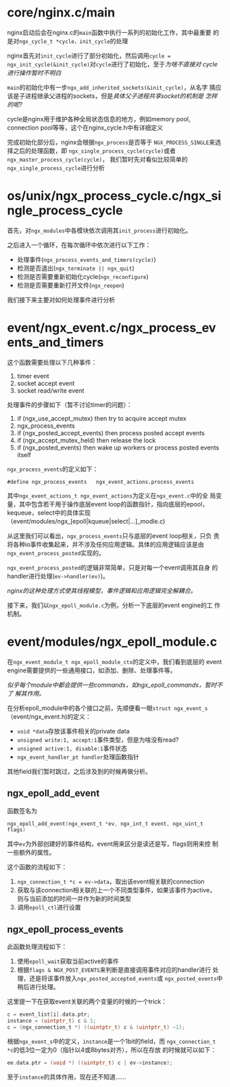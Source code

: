 # core/nginx.c/main

nginx启动后会在nginx.c的`main`函数中执行一系列的初始化工作，其中最重要
的是对`ngx_cycle_t *cycle，init_cycle`的处理

nginx首先对`init_cycle`进行了部分初始化，然后调用`cycle =
ngx_init_cycle(&init_cycle)`对`cycle`进行了初始化，至于*为啥不直接对
cycle进行操作暂时不明白*

`main`的初始化中有一步`ngx_add_inherited_sockets(&init_cycle)`，从名字
猜应该是子进程继承父进程的sockets，但是*具体父子进程共享socket的机制是
怎样的呢?*

cycle是nginx用于维护各种全局状态信息的地方，例如memory pool,
connection pool等等，这个在nginx_cycle.h中有详细定义

完成初始化部分后，nginx会根据`ngx_process`是否等于
`NGX_PROCESS_SINGLE`来选择之后的处理函数，即
`ngx_single_process_cycle(cycle)`或者`ngx_master_process_cycle(cycle)`，
我们暂时先对看似比较简单的`ngx_single_process_cycle`进行分析

# os/unix/ngx_process_cycle.c/ngx_single_process_cycle

首先，对`ngx_modules`中各模块依次调用其`init_process`进行初始化。

之后进入一个循环，在每次循环中依次进行以下工作：

* 处理事件(`ngx_process_events_and_timers(cycle)`)
* 检测是否退出(`ngx_terminate || ngx_quit`)
* 检测是否需要重新初始化cycle(`ngx_reconfigure`)
* 检测是否需要重新打开文件(`ngx_reopen`)

我们接下来主要对如何处理事件进行分析

# event/ngx_event.c/ngx_process_events_and_timers

这个函数需要处理以下几种事件：

1. timer event
2. socket accept event
3. socket read/write event

处理事件的步骤如下（暂不讨论timer的问题）：

1. if (ngx\_use\_accept_mutex) then try to acquire accept mutex
2. ngx_process_events
3. if (ngx\_posted\_accept_events) then process posted accept events
4. if (ngx\_accept\_mutex_held) then release the lock
5. if (ngx\_posted\_events) then wake up workers or process posted
events itself

`ngx_process_events`的定义如下：

```
#define ngx_process_events   ngx_event_actions.process_events
```

其中`ngx_event_actions_t ngx_event_actions`为定义在`ngx_event.c`中的全
局变量，其中包含若干用于操作底层event loop的函数指针，指向底层的epool，
kequeue，select中的具体实现
（event/modules/ngx\_[epoll|kqueue|select|...]_modle.c)

从这里我们可以看出，`ngx_process_events`只与底层的event loop相关，只负
责将各种io事件收集起来，并不涉及任何应用逻辑。具体的应用逻辑应该是由
`ngx_event_process_posted`实现的。

`ngx_event_process_posted`的逻辑非常简单，只是对每一个event调用其自身
的handler进行处理(`ev->handler(ev)`)。

*nginx的这种处理方式使其线程模型，事件逻辑和应用逻辑完全解耦合。*

接下来，我们以`ngx_epoll_module.c`为例，分析一下底层的event engine的工
作机制。

# event/modules/ngx_epoll_module.c

在`ngx_event_module_t ngx_epoll_module_ctx`的定义中，我们看到底层的
event engine需要提供的一些通用接口，如添加、删除、处理事件等。

*似乎每个module中都会提供一些commands，如ngx_epoll_commands，暂时不了
 解其作用。*
 
在分析epoll_module中的各个接口之前，先顺便看一眼`struct
ngx_event_s`（event/ngx_event.h)的定义：

* `void *data`存放该事件相关的private data
* `unsigned write:1, accept:1`事件类型，但是为啥没有read?
* `unsigned active:1, disable:1`事件状态
* `ngx_event_handler_pt handler`处理函数指针

其他field我们暂时跳过，之后涉及到的时候再做分析。

## ngx_epoll_add_event

函数签名为

```c
ngx_epoll_add_event(ngx_event_t *ev, ngx_int_t event, ngx_uint_t
flags)
```

其中`ev`为外部创建好的事件结构，event用来区分是读还是写，flags则用来控
制一些额外的属性。

这个函数的流程如下：

1. `ngx_connection_t *c = ev->data`，取出该event相关联的connection
2. 获取与该connection相关联的上一个不同类型事件，如果该事件为active，
则与当前添加的时间一并作为新的时间类型
3. 调用`epoll_ctl`进行设置

## ngx_epoll_process_events

此函数处理流程如下：

1. 使用`epoll_wait`获取当前active的事件
2. 根据`flags & NGX_POST_EVENTS`来判断是直接调用事件对应的handler进行
处理，还是将该事件放入`ngx_posted_accepted_events`或
`ngx_posted_events`中稍后进行处理。

这里提一下在获取event关联的两个变量的时候的一个trick：

```c
c = event_list[i].data.ptr;
instance = (uintptr_t) c & 1;
c = (ngx_connection_t *) ((uintptr_t) c & (uintptr_t) ~1);
```

根据`ngx_event_s`中的定义，`instance`是一个1bit的field，而
`ngx_connection_t *c`的低3位一定为0（指针以4或8bytes对齐），所以在存放
的时候就可以如下：

```c
ee.data.ptr = (void *) ((uintptr_t) c | ev->instance);
```

至于`instance`的具体作用，现在还不知道……




